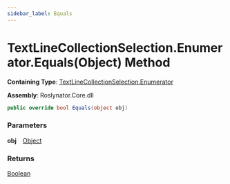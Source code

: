 ```yaml
---
sidebar_label: Equals
---
```


# TextLineCollectionSelection\.Enumerator\.Equals\(Object\) Method

**Containing Type**: [TextLineCollectionSelection.Enumerator](../index.md)

**Assembly**: Roslynator\.Core\.dll

```csharp
public override bool Equals(object obj)
```

### Parameters

**obj** &ensp; [Object](https://docs.microsoft.com/en-us/dotnet/api/system.object)

### Returns

[Boolean](https://docs.microsoft.com/en-us/dotnet/api/system.boolean)


